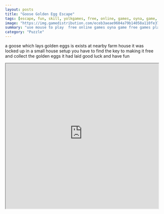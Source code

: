 ```yaml
---
layout: posts
title: "Goose Golden Egg Escape"
tags: [escape, fun, skill, yolkgames, free, online, games, oyna, game, free, games, play, play, games]
image: "https://img.gamedistribution.com/eceb3aeae9604a79b14058a110fe37ab.jpg"
summary: "use mouse to play  free online games oyna game free games play play games"
category: "Puzzle"
---
```


a goose which lays golden eggs is exists at nearby farm house it was locked up in a small house setup you have to find the key to making it free and collect the golden eggs it had laid good luck and have fun

<iframe width="100%" height="480px;" src="https://flash.gamedistribution.com?game=eceb3aeae9604a79b14058a110fe37ab"></iframe>